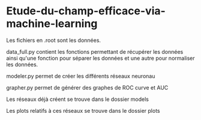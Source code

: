 # Etude-du-champ-efficace-via-machine-learning
Les fichiers en .root sont les données.

data_full.py contient les fonctions permettant de récupérer les données ainsi qu'une fonction pour séparer les données et une autre pour normaliser les données.

modeler.py permet de créer les différents réseaux neuronau

grapher.py permet de générer des graphes de ROC curve et AUC

Les réseaux déjà créent se trouve dans le dossier models

Les plots relatifs à ces réseaux se trouve dans le dossier plots

